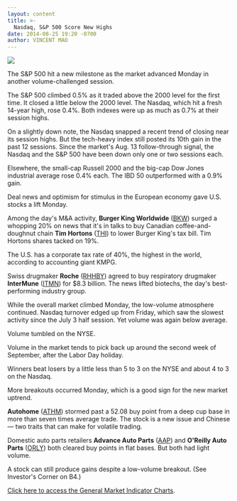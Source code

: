 ```yaml
---
layout: content
title: >-
  Nasdaq, S&P 500 Score New Highs
date: 2014-08-25 19:20 -0700
author: VINCENT MAO
---
```






![](https://www.investors.com/wp-content/uploads/ibd-migrated-images/MPv_140826_635445770418205467.png)









The S&P 500 hit a new milestone as the market advanced Monday in another volume-challenged session.


The S&P 500 climbed 0.5% as it traded above the 2000 level for the first time. It closed a little below the 2000 level. The Nasdaq, which hit a fresh 14-year high, rose 0.4%. Both indexes were up as much as 0.7% at their session highs.


On a slightly down note, the Nasdaq snapped a recent trend of closing near its session highs. But the tech-heavy index still posted its 10th gain in the past 12 sessions. Since the market's Aug. 13 follow-through signal, the Nasdaq and the S&P 500 have been down only one or two sessions each.


Elsewhere, the small-cap Russell 2000 and the big-cap Dow Jones industrial average rose 0.4% each. The IBD 50 outperformed with a 0.9% gain.


Deal news and optimism for stimulus in the European economy gave U.S. stocks a lift Monday.


Among the day's M&A activity, **Burger King Worldwide** ([BKW](https://research.investors.com/quote.aspx?symbol=BKW)) surged a whopping 20% on news that it's in talks to buy Canadian coffee-and-doughnut chain **Tim Hortons** ([THI](https://research.investors.com/quote.aspx?symbol=THI)) to lower Burger King's tax bill. Tim Hortons shares tacked on 19%.


The U.S. has a corporate tax rate of 40%, the highest in the world, according to accounting giant KMPG.


Swiss drugmaker **Roche** ([RHHBY](https://research.investors.com/quote.aspx?symbol=RHHBY)) agreed to buy respiratory drugmaker **InterMune** ([ITMN](https://research.investors.com/quote.aspx?symbol=ITMN)) for $8.3 billion. The news lifted biotechs, the day's best-performing industry group.


While the overall market climbed Monday, the low-volume atmosphere continued. Nasdaq turnover edged up from Friday, which saw the slowest activity since the July 3 half session. Yet volume was again below average.


Volume tumbled on the NYSE.


Volume in the market tends to pick back up around the second week of September, after the Labor Day holiday.


Winners beat losers by a little less than 5 to 3 on the NYSE and about 4 to 3 on the Nasdaq.


More breakouts occurred Monday, which is a good sign for the new market uptrend.


**Autohome** ([ATHM](https://research.investors.com/quote.aspx?symbol=ATHM)) stormed past a 52.08 buy point from a deep cup base in more than seven times average trade. The stock is a new issue and Chinese — two traits that can make for volatile trading.


Domestic auto parts retailers **Advance Auto Parts** ([AAP](https://research.investors.com/quote.aspx?symbol=AAP)) and **O'Reilly Auto Parts** ([ORLY](https://research.investors.com/quote.aspx?symbol=ORLY)) both cleared buy points in flat bases. But both had light volume.


A stock can still produce gains despite a low-volume breakout. (See Investor's Corner on B4.)


[Click here to access the General Market Indicator Charts](https://www.investors.com/pdf/GMI_082614.pdf).




